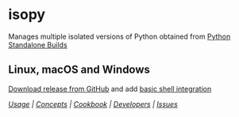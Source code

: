 # isopy

Manages multiple isolated versions of Python obtained from
[Python Standalone Builds][python-build-standalone-releases]

## Linux, macOS and Windows

[Download release from GitHub][releases] and add [basic shell integration](shell.md)

_[Usage](usage.md) \| [Concepts](concepts.md) \| [Cookbook](cookbook.md) \| [Developers][readme] \| [Issues][issues]_

[issues]: https://github.com/rcook/isopy/issues
[python-build-standalone-releases]: https://github.com/astral-sh/python-build-standalone/releases
[readme]: https://github.com/rcook/isopy/blob/main/README.md
[releases]: https://github.com/rcook/isopy/releases
